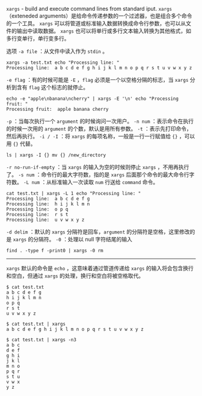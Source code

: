 `xargs` - build and execute command lines from standard iput.
`xargs` （exteneded arguments）是给命令传递参数的一个过滤器，也是组合多个命令的一个工具。
`xargs` 可以将管道或标准输入数据转换成命令行参数，也可以从文件的输出中读取数据。
`xargs` 也可以将单行或多行文本输入转换为其他格式，如多行变单行，单行变多行。

选项
`-a file` ：从文件中读入作为 `stdin` 。
``` shell
xargs -a test.txt echo "Processing line: "
Processing line:  a b c d e f g h i j k l m n o p q r s t u v w x y z
```
`-e flag` ：有的时候可能是 `-E` ，`flag` 必须是一个以空格分隔的标志，当 `xargs` 分析到含有 `flag` 这个标志的就停止。
``` shell
echo -e "apple\nbanana\ncherry" | xargs -E '\n' echo "Processing fruit: "
Processing fruit:  apple banana cherry
```
`-p` ：当每次执行一个 `argument` 的时候询问一次用户。
`-n num` ：表示命令在执行的时候一次用的 `argument` 的个数，默认是用所有参数。
`-t` ：表示先打印命令，然后再执行。
`-i / -I` ：将 `xargs` 的每项名称，一般是一行一行赋值给 `{}` ，可以用 `{}` 代替。
``` shell
ls | xargs -I {} mv {} /new_directory
```

`-r no-run-if-empty` ：当 `xargs` 的输入为空的时候则停止 `xargs` ，不用再执行了。
`-s num` ：命令行的最大字符数，指的是 `xargs` 后面那个命令的最大命令行字符数。
`-L num` ：从标准输入一次读取 `num` 行送给 `command` 命令。
``` shell
cat test.txt | xargs -L 1 echo "Processing line: "
Processing line:  a b c d e f g
Processing line:  h i j k l m n
Processing line:  o p q
Processing line:  r s t
Processing line:  u v w x y z
```
`-d delim` ：默认的 `xargs` 分隔符是回车，`argument` 的分隔符是空格，这里修改的是 `xargs` 的分隔符。
`-0` ：处理以 null 字符结尾的输入
``` shell
find . -type f -print0 | xargs -0 rm
```

---
`xargs` 默认的命令是 `echo` ，这意味着通过管道传递给 `xargs` 的输入将会包含换行和空白，但通过 `xargs` 的处理，换行和空白将被空格取代。
``` shell
$ cat test.txt
a b c d e f g
h i j k l m n
o p q
r s t
u v w x y z

$ cat test.txt | xargs
a b c d e f g h i j k l m n o p q r s t u v w x y z

$ cat test.txt | xargs -n3
a b c
d e f
g h i
j k l
m n o
p q r
s t u
v w x
y z

```
